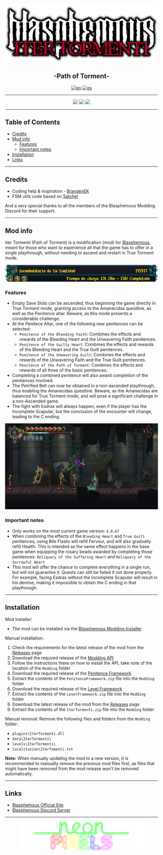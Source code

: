 <div align="center">  
  <img src="doc/img/IterTormenti_Logo.png" alt="Iter Tormenti">
  <h2 align="center">-Path of Torment-</h2>

[![en](https://img.shields.io/badge/lang-en-red.svg)](https://github.com/NeonPixels/blasphemous.iter-tormenti/blob/main/README.md)
[![es](https://img.shields.io/badge/lang-es-yellow.svg)](https://github.com/NeonPixels/blasphemous.iter-tormenti/blob/main/README.es.md)

</div>

---

<div align="center">
  <img src="https://img.shields.io/github/v/release/NeonPixels/blasphemous.iter-tormenti?style=for-the-badge">
  <img src="https://img.shields.io/github/last-commit/NeonPixels/blasphemous.iter-tormenti?color=important?style=for-the-badge">
  <img src="https://img.shields.io/github/downloads/NeonPixels/blasphemous.iter-tormenti/total?color=success?style=for-the-badge">
</div>

---

## Table of Contents

- [Credits](https://github.com/NeonPixels/blasphemous.iter-tormenti#credits)
- [Mod info](https://github.com/NeonPixels/blasphemous.iter-tormenti#mod-info)
  - [Features](https://github.com/NeonPixels/blasphemous.iter-tormenti#features)
  - [Important notes](https://github.com/NeonPixels/blasphemous.iter-tormenti#important-notes)
- [Installation](https://github.com/NeonPixels/blasphemous.iter-tormenti#installation)
- [Links](https://github.com/NeonPixels/blasphemous.iter-tormenti#links)

---

## Credits

- Coding help & inspiration - [BrandenEK](https://github.com/BrandenEK)
- FSM utils code based on [Satchel](https://github.com/PrashantMohta/Satchel)

And a very special thanks to all the members of the Blasphemous Modding Discord for their support.

---

## Mod info

Iter Tormenti (Path of Torment) is a modification (mod) for [Blasphemous](https://thegamekitchen.com/blasphemous/), meant for those who want to experience all that the game has to offer in a single playthrough, without needing to ascend and restart in True Torment mode.

<div align="center">
  <img src="doc/img/IterTormenti_FullCompletion.png" alt="Full completion, single run">
</div>

### Features

- Empty Save Slots can be ascended, thus beginning the game directly in True Torment mode, granting access to the Amanecidas questline, as well as the Penitence altar. Beware, as this mode presents a considerable challenge.
- At the Penitece Altar, one of the following new penitences can be selected:
  - `Penitence of the Bleeding Faith`: Combines the effects and rewards of the Bleeding Heart and the Unwavering Faith penitences.
  - `Penitence of the Guilty Heart`: Combines the effects and rewards of the Bleeding Heart and the True Guilt penitences.
  - `Penitence of the Unwavering Guilt`: Combines the effects and rewards of the Unwavering Faith and the True Guilt penitences.
  - `Penitence of the Path of Torment`: Combines the effects and rewards of all three of the basic penitences.
- Completing a combined penitence will also award completion of the penitences involved.
- The Petrified Bell can now be obtained in a non-ascended playthrough, thus enabling the Amanecidas questline. Beware, as the Amanecidas are balanced for True Torment mode, and will pose a significant challenge in a non-Ascended game.
- The fight with Esdras will always happen, even if the player has the Incomplete Scapular, but the conclusion of the encounter will change, leading to the C ending.

<div align="center">
  <img src="doc/img/IterTormenti_DemoScreenshot.png" alt="Demo screenshot">
</div>

### Important notes

- Only works on the most current game version: `4.0.67`
- When combining the effects of the `Bleeding Heart` and `True Guilt` penitences, using Bile Flasks will refill Fervour, and will also gradually refill Health. This is intended as the same effect happens in the base game when equipping the rosary beads awarded by completing those penitences: `Reliquary of the Suffering Heart` and `Reliquary of the Sorrowful Heart`
- This mod will offer the chance to complete everything in a single run, but will not guarantee it. Quests can still be failed if not done properly. For example, facing Esdras without the Incomplete Scapular will result in his demise, making it impossible to obtain the C ending in that playthrough.

---

## Installation

Mod Installer:
- The mod can be installed via the [Blasphemous Modding Installer](https://github.com/BrandenEK/Blasphemous.Modding.Installer)

Manual installation:
1. Check the requirements for the latest release of the mod from the [Releases](https://github.com/NeonPixels/blasphemous.iter-tormenti/releases) page
2. Download the required release of the [Modding API](https://github.com/BrandenEK/Blasphemous-Modding-API/releases)
3. Follow the instructions there on how to install the API, take note of the location of the `Modding` folder
4. Download the required release of the [Penitence Framework](https://github.com/BrandenEK/Blasphemous.Framework.Penitence/releases)
5. Extract the contents of the `PenitenceFramework.zip` file into the `Modding` folder
6. Download the required release of the [Level Framework](https://github.com/BrandenEK/Blasphemous.Framework.Levels/releases)
7. Extract the contents of the `LevelFramework.zip` file into the `Modding` folder
8. Download the latest release of the mod from the [Releases](https://github.com/NeonPixels/blasphemous.iter-tormenti/releases) page
9. Extract the contents of the `IterTormenti.zip` file into the `Modding` folder

Manual removal:
Remove the following files and folders from the `Modding` folder:
- `plugins\IterTormenti.dll`
- `data\IterTormenti\`
- `levels\IterTormenti\`
- `localitazion\IterTomenti.txt`

<b>Note:</b> When manually updating the mod to a new version, it is recommended to manually remove the previous mod files first, as files that might have been removed from the mod release won't be removed automatically.

---

## Links

- [Blasphemous Official Site](https://thegamekitchen.com/blasphemous/)
- [Blasphemous Discord Server](https://discord.gg/Blasphemous)

---

<div align="center">
  <img src="doc/img/neonpixels_logo.png" alt="Neon Pixels">
</div>
